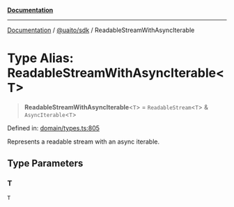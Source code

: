 [**Documentation**](../../../README.md)

***

[Documentation](../../../README.md) / [@uaito/sdk](../README.md) / ReadableStreamWithAsyncIterable

# Type Alias: ReadableStreamWithAsyncIterable\<T\>

> **ReadableStreamWithAsyncIterable**\<`T`\> = `ReadableStream`\<`T`\> & `AsyncIterable`\<`T`\>

Defined in: [domain/types.ts:805](https://github.com/elribonazo/uaito/blob/0785510d8ad92c6f9514ad770b3e81162500e4a0/packages/sdk/src/domain/types.ts#L805)

Represents a readable stream with an async iterable.

## Type Parameters

### T

`T`
